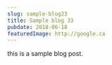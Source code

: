 ```yaml
---
slug: sample-blog23
title: Sample blog 33
pubdate: 2018-06-18
featuredImage: http://google.ca
---
```


this is a sample blog post.
